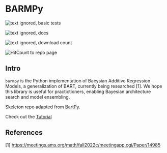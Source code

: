 
# BARMPy

![text ignored, basic tests](https://github.com/dvbuntu/barmpy/actions/workflows/test-barmpy.yml/badge.svg)

![text ignored, docs](https://github.com/dvbuntu/barmpy/actions/workflows/pages/pages-build-deployment/badge.svg)

![text ignored, download count](https://img.shields.io/github/downloads/dvbuntu/barmpy/total.svg)

![HitCount to repo page](https://hits.dwyl.com/dvbuntu/barmpy/start-here.svg)


## Intro

`barmpy` is the Python implementation of Baeysian Additive Regression Models, a generalization of BART, currently being researched [1].  We hope this library is useful for practictioners, enabling Bayesian architecture search and model ensembling.

Skeleton repo adapted from [BartPy](https://github.com/JakeColtman/bartpy).

Check out the [Tutorial](https://drive.google.com/file/d/1FgpCyEUqqnihkfm-6nuV5RdZwAJlSJq5/view?usp=drive_link)

## References

 [1] https://meetings.ams.org/math/fall2022c/meetingapp.cgi/Paper/14985
